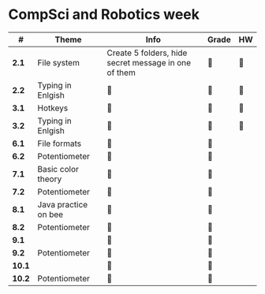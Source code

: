 # CompSci and Robotics week

| #        | Theme                | Info                                                 | Grade | HW  |
| -------- | -------------------- | ---------------------------------------------------- | ----- | --- |
| **2.1**  | File system          | Create 5 folders, hide secret message in one of them | 👻    | 👻  |
| **2.2**  | Typing in Enlgish    | 👻                                                   | 👻    | 👻  |
| **3.1**  | Hotkeys              | 👻                                                   | 👻    | 👻  |
| **3.2**  | Typing in Enlgish    | 👻                                                   | 👻    | 👻  |
| **6.1**  | File formats         | 👻                                                   | 👻    |     |
| **6.2**  | Potentiometer        | 👻                                                   | 👻    |     |
| **7.1**  | Basic color theory   | 👻                                                   | 👻    |     |
| **7.2**  | Potentiometer        | 👻                                                   | 👻    |     |
| **8.1**  | Java practice on bee | 👻                                                   | 👻    |     |
| **8.2**  | Potentiometer        | 👻                                                   | 👻    |     |
| **9.1**  |                      | 👻                                                   | 👻    |     |
| **9.2**  | Potentiometer        | 👻                                                   | 👻    |     |
| **10.1** |                      | 👻                                                   | 👻    |     |
| **10.2** | Potentiometer        | 👻                                                   | 👻    |     |
[^1]: The first number is the grade, the second is lesson in the week
[^2]: Theory [location](https://www.afterhoursprogramming.com/tutorial/html/introduction-html/) for 9 - 10 
[^3]: Theory [location](https://hyperskill.org/courses/8-introduction-to-java) for 8
[^4]: Theory [location](https://github.com/bright-abai/education/tree/main/07) for 7
[^5]: Theory [location](https://github.com/bright-abai/education/tree/main/06) for 6
[^6]: Robotics [book](https://cloud-c.edupage.org/cloud?z%3AgLZc49IauGDGW9zqe61aKYc3Wk3NWgDunUl5q4B1oOWu%2Fw2MtHl8YRaHNbjJinPq)


